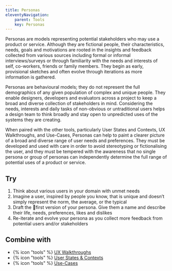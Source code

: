 ```yaml
---
title: Personas
eleventyNavigation:
    parent: Tools
    key: Personas
---
```


Personas are models representing potential stakeholders who may use a product or service. Although they are fictional
people, their characteristics, needs, goals and motivations are rooted in the insights and feedback collected from
various sources including formal or informal interviews/surveys or through familiarity with the needs and interests of
self, co-workers, friends or family members. They begin as early, provisional sketches and often evolve through
iterations as more information is gathered.

Personas are behavioural models; they do not represent the full demographics of any given population of complex and
unique people. They enable designers, developers and evaluators across a project to keep a broad and diverse collection
of stakeholders in mind. Considering the needs, interests and daily tasks of non-obvious or untraditional users helps a
design team to think broadly and stay open to unpredicted uses of the systems they are creating.

When paired with the other tools, particularly User States and Contexts, UX Walkthroughs, and Use-Cases, Personas can
help to paint a clearer picture of a broad and diverse range of user needs and preferences. They must be developed and
used with care in order to avoid stereotyping or fictionalising the user, and they must be tempered with the awareness
that no single persona or group of personas can independently determine the full range of potential uses of a product or
service.

## Try

1. Think about various users in your domain with unmet needs
2. Imagine a user, inspired by people you know, that is unique and doesn’t simply represent the norm, the average, or
   the typical
3. Draft the first version of your persona. Give them a name and describe their life, needs, preferences, likes and
   dislikes
4. Re-iterate and evolve your persona as you collect more feedback from potential users and/or stakeholders

## Combine with

* {% icon "tools" %} [UX Walkthroughs](../../tools/ux-walkthroughs/)
* {% icon "tools" %} [User States & Contexts](../../tools/user-states-and-contexts/)
* {% icon "tools" %} [Use-Cases](../../tools/use-cases/)
